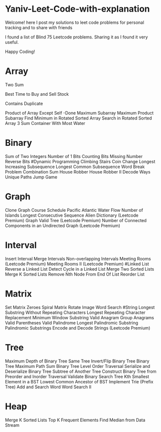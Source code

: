 # Yaniv-Leet-Code-with-explanation

Welcome!
here I post my solutions to leet code problems for personal tracking and to share with friends


I found a list of Blind 75 Leetcode problems. Sharing it as I found it very useful.

Happy Coding!

# Array
Two Sum

Best Time to Buy and Sell Stock

Contains Duplicate

Product of Array Except Self -Done
Maximum Subarray
Maximum Product Subarray
Find Minimum in Rotated Sorted Array
Search in Rotated Sorted Array
3 Sum
Container With Most Water
# Binary
Sum of Two Integers
Number of 1 Bits
Counting Bits
Missing Number
Reverse Bits
#Dynamic Programming
Climbing Stairs
Coin Change
Longest Increasing Subsequence
Longest Common Subsequence
Word Break Problem
Combination Sum
House Robber
House Robber II
Decode Ways
Unique Paths
Jump Game
# Graph
Clone Graph
Course Schedule
Pacific Atlantic Water Flow
Number of Islands
Longest Consecutive Sequence
Alien Dictionary (Leetcode Premium)
Graph Valid Tree (Leetcode Premium)
Number of Connected Components in an Undirected Graph (Leetcode Premium)
# Interval
Insert Interval
Merge Intervals
Non-overlapping Intervals
Meeting Rooms (Leetcode Premium)
Meeting Rooms II (Leetcode Premium)
#Linked List
Reverse a Linked List
Detect Cycle in a Linked List
Merge Two Sorted Lists
Merge K Sorted Lists
Remove Nth Node From End Of List
Reorder List
# Matrix
Set Matrix Zeroes
Spiral Matrix
Rotate Image
Word Search
#String
Longest Substring Without Repeating Characters
Longest Repeating Character Replacement
Minimum Window Substring
Valid Anagram
Group Anagrams
Valid Parentheses
Valid Palindrome
Longest Palindromic Substring
Palindromic Substrings
Encode and Decode Strings (Leetcode Premium)
# Tree
Maximum Depth of Binary Tree
Same Tree
Invert/Flip Binary Tree
Binary Tree Maximum Path Sum
Binary Tree Level Order Traversal
Serialize and Deserialize Binary Tree
Subtree of Another Tree
Construct Binary Tree from Preorder and Inorder Traversal
Validate Binary Search Tree
Kth Smallest Element in a BST
Lowest Common Ancestor of BST
Implement Trie (Prefix Tree)
Add and Search Word
Word Search II
# Heap
Merge K Sorted Lists
Top K Frequent Elements
Find Median from Data Stream
